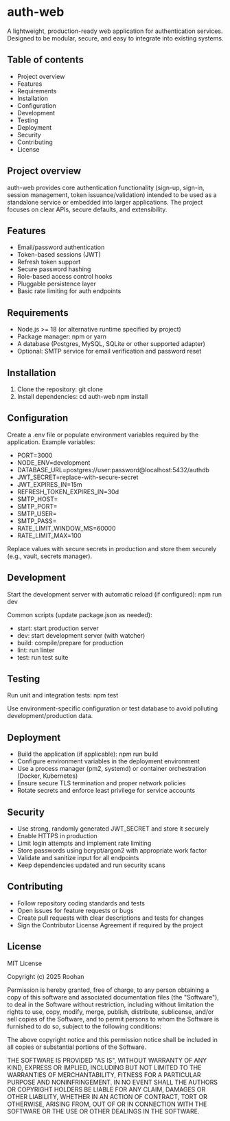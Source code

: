 # auth-web

A lightweight, production-ready web application for authentication services. Designed to be modular, secure, and easy to integrate into existing systems.

## Table of contents
- Project overview
- Features
- Requirements
- Installation
- Configuration
- Development
- Testing
- Deployment
- Security
- Contributing
- License

## Project overview
auth-web provides core authentication functionality (sign-up, sign-in, session management, token issuance/validation) intended to be used as a standalone service or embedded into larger applications. The project focuses on clear APIs, secure defaults, and extensibility.

## Features
- Email/password authentication
- Token-based sessions (JWT)
- Refresh token support
- Secure password hashing
- Role-based access control hooks
- Pluggable persistence layer
- Basic rate limiting for auth endpoints

## Requirements
- Node.js >= 18 (or alternative runtime specified by project)
- Package manager: npm or yarn
- A database (Postgres, MySQL, SQLite or other supported adapter)
- Optional: SMTP service for email verification and password reset

## Installation
1. Clone the repository:
    git clone <repo-url>
2. Install dependencies:
    cd auth-web
    npm install

## Configuration
Create a .env file or populate environment variables required by the application. Example variables:
- PORT=3000
- NODE_ENV=development
- DATABASE_URL=postgres://user:password@localhost:5432/authdb
- JWT_SECRET=replace-with-secure-secret
- JWT_EXPIRES_IN=15m
- REFRESH_TOKEN_EXPIRES_IN=30d
- SMTP_HOST=
- SMTP_PORT=
- SMTP_USER=
- SMTP_PASS=
- RATE_LIMIT_WINDOW_MS=60000
- RATE_LIMIT_MAX=100

Replace values with secure secrets in production and store them securely (e.g., vault, secrets manager).

## Development
Start the development server with automatic reload (if configured):
npm run dev

Common scripts (update package.json as needed):
- start: start production server
- dev: start development server (with watcher)
- build: compile/prepare for production
- lint: run linter
- test: run test suite

## Testing
Run unit and integration tests:
npm test

Use environment-specific configuration or test database to avoid polluting development/production data.

## Deployment
- Build the application (if applicable): npm run build
- Configure environment variables in the deployment environment
- Use a process manager (pm2, systemd) or container orchestration (Docker, Kubernetes)
- Ensure secure TLS termination and proper network policies
- Rotate secrets and enforce least privilege for service accounts

## Security
- Use strong, randomly generated JWT_SECRET and store it securely
- Enable HTTPS in production
- Limit login attempts and implement rate limiting
- Store passwords using bcrypt/argon2 with appropriate work factor
- Validate and sanitize input for all endpoints
- Keep dependencies updated and run security scans

## Contributing
- Follow repository coding standards and tests
- Open issues for feature requests or bugs
- Create pull requests with clear descriptions and tests for changes
- Sign the Contributor License Agreement if required by the project

## License
MIT License

Copyright (c) 2025 Roohan

Permission is hereby granted, free of charge, to any person obtaining a copy
of this software and associated documentation files (the "Software"), to deal
in the Software without restriction, including without limitation the rights
to use, copy, modify, merge, publish, distribute, sublicense, and/or sell
copies of the Software, and to permit persons to whom the Software is
furnished to do so, subject to the following conditions:

The above copyright notice and this permission notice shall be included in all
copies or substantial portions of the Software.

THE SOFTWARE IS PROVIDED "AS IS", WITHOUT WARRANTY OF ANY KIND, EXPRESS OR
IMPLIED, INCLUDING BUT NOT LIMITED TO THE WARRANTIES OF MERCHANTABILITY,
FITNESS FOR A PARTICULAR PURPOSE AND NONINFRINGEMENT. IN NO EVENT SHALL THE
AUTHORS OR COPYRIGHT HOLDERS BE LIABLE FOR ANY CLAIM, DAMAGES OR OTHER
LIABILITY, WHETHER IN AN ACTION OF CONTRACT, TORT OR OTHERWISE, ARISING FROM,
OUT OF OR IN CONNECTION WITH THE SOFTWARE OR THE USE OR OTHER DEALINGS IN THE
SOFTWARE.